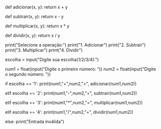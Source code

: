 def adicionar(x, y):
  return x + y

def subtrair(x, y):
  return x - y

def multiplicar(x, y):
  return x * y

def dividir(x, y):
  return x / y

print("Selecione a operação:")
print("1. Adicionar")
print("2. Subtrair")
print("3. Multiplicar")
print("4. Dividir")

escolha = input("Digite sua escolha(1/2/3/4):")

num1 = float(input("Digite o primeiro número: "))
num2 = float(input("Digite o segundo número: "))

if escolha == '1':
  print(num1,"+",num2,"=", adicionar(num1,num2))

elif escolha == '2':
  print(num1,"-",num2,"=", subtrair(num1,num2))

elif escolha == '3':
  print(num1,"*",num2,"=", multiplicar(num1,num2))

elif escolha == '4':
  print(num1,"/",num2,"=", dividir(num1,num2))

else:
  print("Entrada inválida")

